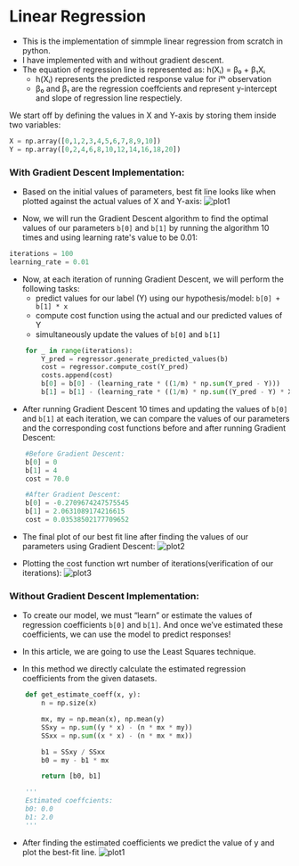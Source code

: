 # Linear Regression
- This is the implementation of simmple linear regression from scratch in python.
- I have implemented with and without gradient descent.
- The equation of regression line is represented as:
	h(Xᵢ) = β₀ + β₁Xᵢ
	- h(Xᵢ) represents the predicted response value for iᵗʰ observation
	- β₀ and β₁ are the regression coeffcients and represent y-intercept and slope of regression line respectiely.

We start off by defining the values in X and Y-axis by storing them inside two variables:

```python
X = np.array([0,1,2,3,4,5,6,7,8,9,10])
Y = np.array([0,2,4,6,8,10,12,14,16,18,20])
```

### With Gradient Descent Implementation:
- Based on the initial values of parameters, best fit line looks like when plotted against the actual values of X and Y-axis:
![plot1](https://user-images.githubusercontent.com/20074475/48663282-f8433600-eab3-11e8-99ba-a3b24264db9d.png)

- Now, we will run the Gradient Descent algorithm to find the optimal values of our parameters `b[0]` and `b[1]` by running the algorithm 10 times and using learning rate's value to be 0.01:

```python
iterations = 100
learning_rate = 0.01
```

- Now, at each iteration of running Gradient Descent, we will perform the following tasks:
	- predict values for our label (Y) using our hypothesis/model: `b[0] + b[1] * x`
	- compute cost function using the actual and our predicted values of Y
	- simultaneously update the values of `b[0]` and `b[1]`
```python
    for _ in range(iterations):
        Y_pred = regressor.generate_predicted_values(b)
        cost = regressor.compute_cost(Y_pred)
        costs.append(cost)
        b[0] = b[0] - (learning_rate * ((1/m) * np.sum(Y_pred - Y)))
        b[1] = b[1] - (learning_rate * ((1/m) * np.sum((Y_pred - Y) * X)))
```

- After running Gradient Descent 10 times and updating the values of `b[0]` and `b[1]` at each iteration, we can compare the values of our parameters and the corresponding cost functions before and after running Gradient Descent:

```python
	#Before Gradient Descent:
	b[0] = 0
	b[1] = 4
	cost = 70.0

	#After Gradient Descent:
	b[0] = -0.2709674247575545 
	b[1] = 2.0631089174216615 
	cost = 0.03538502177709652
```

- The final plot of our best fit line after finding the values of our parameters using Gradient Descent:
![plot2](https://user-images.githubusercontent.com/20074475/48663298-15780480-eab4-11e8-9bf5-ec43aed19397.png)

- Plotting the cost function wrt number of iterations(verification of our iterations):
![plot3](https://user-images.githubusercontent.com/20074475/48663304-24f74d80-eab4-11e8-94d3-6f0119868b83.png)


### Without Gradient Descent Implementation:

- To create our model, we must “learn” or estimate the values of regression coefficients `b[0]` and `b[1]`. And once we’ve estimated these coefficients, we can use the model to predict responses!

- In this article, we are going to use the Least Squares technique.
- In this method we directly calculate the estimated regression coefficients from the given datasets.
```python
	def get_estimate_coeff(x, y):
		n = np.size(x)

		mx, my = np.mean(x), np.mean(y)
		SSxy = np.sum((y * x) - (n * mx * my))
		SSxx = np.sum((x * x) - (n * mx * mx))

		b1 = SSxy / SSxx
		b0 = my - b1 * mx

		return [b0, b1]

	'''
	Estimated coeffcients: 
	b0: 0.0 
	b1: 2.0
	'''
```
- After finding the estimated coefficients we predict the value of y and plot the best-fit line.
![plot1](https://user-images.githubusercontent.com/37565807/48694486-6bf35900-ec02-11e8-8244-4b9b8c612c86.png)





